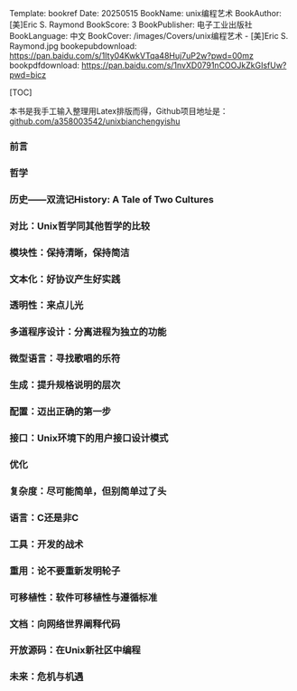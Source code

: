 Template: bookref
Date: 20250515
BookName: unix编程艺术
BookAuthor: [美]Eric S. Raymond
BookScore: 3
BookPublisher: 电子工业出版社
BookLanguage: 中文
BookCover: /images/Covers/unix编程艺术 - [美]Eric S. Raymond.jpg
bookepubdownload: https://pan.baidu.com/s/1Ity04KwkVTqa48Huj7uP2w?pwd=00mz 
bookpdfdownload: https://pan.baidu.com/s/1nvXD0791nCOOJkZkGIsfUw?pwd=bicz


[TOC]

本书是我手工输入整理用Latex排版而得，Github项目地址是： [github.com/a358003542/unixbianchengyishu](https://github.com/a358003542/unixbianchengyishu)




### 前言
### 哲学
### 历史——双流记History: A Tale of Two Cultures
### 对比：Unix哲学同其他哲学的比较
### 模块性：保持清晰，保持简洁
### 文本化：好协议产生好实践
### 透明性：来点儿光
### 多道程序设计：分离进程为独立的功能
### 微型语言：寻找歌唱的乐符
### 生成：提升规格说明的层次
### 配置：迈出正确的第一步
### 接口：Unix环境下的用户接口设计模式
### 优化
### 复杂度：尽可能简单，但别简单过了头
### 语言：C还是非C
### 工具：开发的战术
### 重用：论不要重新发明轮子
### 可移植性：软件可移植性与遵循标准
### 文档：向网络世界阐释代码
### 开放源码：在Unix新社区中编程
### 未来：危机与机遇

